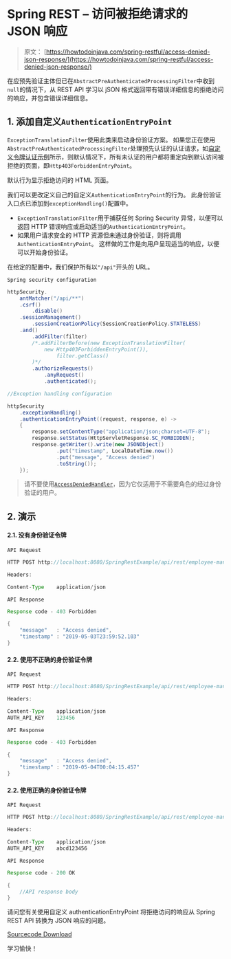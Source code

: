 # Spring REST – 访问被拒绝请求的 JSON 响应

> 原文： [https://howtodoinjava.com/spring-restful/access-denied-json-response/](https://howtodoinjava.com/spring-restful/access-denied-json-response/)

在应预先验证主体但已在`AbstractPreAuthenticatedProcessingFilter`中收到`null`的情况下，从 REST API 学习以 jSON 格式返回带有错误详细信息的拒绝访问的响应，并包含错误详细信息。

## 1\. 添加自定义`AuthenticationEntryPoint`

`ExceptionTranslationFilter`使用此类来启动身份验证方案。 如果您正在使用`AbstractPreAuthenticatedProcessingFilter`处理预先认证的认证请求，如[自定义令牌认证示例](https://howtodoinjava.com/spring-restful/custom-token-auth-example/)所示，则默认情况下，所有未认证的用户都将重定向到默认访问被拒绝的页面，即`Http403ForbiddenEntryPoint`。

默认行为显示拒绝访问的 HTML 页面。

我们可以更改定义自己的自定义`AuthenticationEntryPoint`的行为。 此身份验证入口点已添加到`exceptionHandling()`配置中。

*   `ExceptionTranslationFilter`用于捕获任何 Spring Security 异常，以便可以返回 HTTP 错误响应或启动适当的`AuthenticationEntryPoint`。
*   如果用户请求安全的 HTTP 资源但未通过身份验证，则将调用`AuthenticationEntryPoint`。 这样做的工作是向用户呈现适当的响应，以便可以开始身份验证。

在给定的配置中，我们保护所有以`"/api"`开头的 URL。

`Spring security configuration`

```java
httpSecurity.
    antMatcher("/api/**")
    .csrf()
    	.disable()
    .sessionManagement()
    	.sessionCreationPolicy(SessionCreationPolicy.STATELESS)
    .and()
    	.addFilter(filter)
    	/*.addFilterBefore(new ExceptionTranslationFilter(
            new Http403ForbiddenEntryPoint()), 
    			filter.getClass()
        )*/
    	.authorizeRequests()
    		.anyRequest()
    		.authenticated();

//Exception handling configuration

httpSecurity
	.exceptionHandling()
    .authenticationEntryPoint((request, response, e) -> 
    {
    	response.setContentType("application/json;charset=UTF-8");
    	response.setStatus(HttpServletResponse.SC_FORBIDDEN);
    	response.getWriter().write(new JSONObject() 
                .put("timestamp", LocalDateTime.now())
                .put("message", "Access denied")
                .toString());
    });

```

> 请不要使用[`AccessDeniedHandler`](https://docs.spring.io/spring-security/site/docs/5.1.4.RELEASE/api/index.html?org/springframework/security/web/access/AccessDeniedHandler.html)，因为它仅适用于不需要角色的经过身份验证的用户。

## 2\. 演示

#### 2.1. 没有身份验证令牌

`API Request`

```java
HTTP POST http://localhost:8080/SpringRestExample/api/rest/employee-management/employees/1

Headers:

Content-Type	application/json

```

`API Response`

```java
Response code - 403 Forbidden

{
	"message"	: "Access denied",
	"timestamp"	: "2019-05-03T23:59:52.103"
}

```

#### 2.2. 使用不正确的身份验证令牌

`API Request`

```java
HTTP POST http://localhost:8080/SpringRestExample/api/rest/employee-management/employees/1

Headers:

Content-Type	application/json
AUTH_API_KEY	123456

```

`API Response`

```java
Response code - 403 Forbidden

{
	"message"	: "Access denied",
	"timestamp"	: "2019-05-04T00:04:15.457"
}

```

#### 2.2. 使用正确的身份验证令牌

`API Request`

```java
HTTP POST http://localhost:8080/SpringRestExample/api/rest/employee-management/employees/1

Headers:

Content-Type	application/json
AUTH_API_KEY	abcd123456

```

`API Response`

```java
Response code - 200 OK

{
	//API response body
}

```

请问您有关使用自定义 authenticationEntryPoint 将拒绝访问的响应从 Spring REST API 转换为 JSON 响应的问题。

[Sourcecode Download](https://howtodoinjava.com/wp-content/downloads/SpringRestExample.zip)

学习愉快！
